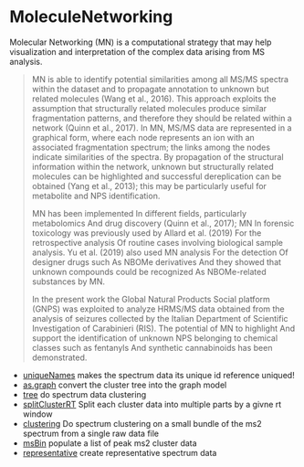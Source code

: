 ﻿# MoleculeNetworking

Molecular Networking (MN) is a computational strategy that may help visualization and interpretation of the complex data arising from MS analysis.
> MN is able to identify potential similarities among all MS/MS spectra within 
>  the dataset and to propagate annotation to unknown but related molecules 
>  (Wang et al., 2016). This approach exploits the assumption that structurally
>  related molecules produce similar fragmentation patterns, and therefore they 
>  should be related within a network (Quinn et al., 2017). In MN, MS/MS data 
>  are represented in a graphical form, where each node represents an ion with 
>  an associated fragmentation spectrum; the links among the nodes indicate 
>  similarities of the spectra. By propagation of the structural information within
>  the network, unknown but structurally related molecules can be highlighted
>  and successful dereplication can be obtained (Yang et al., 2013); this may
>  be particularly useful for metabolite and NPS identification.
>  
>  MN has been implemented In different fields, particularly metabolomics And 
>  drug discovery (Quinn et al., 2017); MN In forensic toxicology was previously
>  used by Allard et al. (2019) For the retrospective analysis Of routine 
>  cases involving biological sample analysis. Yu et al. (2019) also used MN 
>  analysis For the detection Of designer drugs such As NBOMe derivatives And 
>  they showed that unknown compounds could be recognized As NBOMe-related 
>  substances by MN.
>  
>  In the present work the Global Natural Products Social platform (GNPS) was 
>  exploited to analyze HRMS/MS data obtained from the analysis of seizures 
>  collected by the Italian Department of Scientific Investigation of Carabinieri 
>  (RIS). The potential of MN to highlight And support the identification of
>  unknown NPS belonging to chemical classes such as fentanyls And synthetic
>  cannabinoids has been demonstrated.

+ [uniqueNames](MoleculeNetworking/uniqueNames.1) makes the spectrum data its unique id reference uniqued!
+ [as.graph](MoleculeNetworking/as.graph.1) convert the cluster tree into the graph model
+ [tree](MoleculeNetworking/tree.1) do spectrum data clustering
+ [splitClusterRT](MoleculeNetworking/splitClusterRT.1) Split each cluster data into multiple parts by a givne rt window
+ [clustering](MoleculeNetworking/clustering.1) Do spectrum clustering on a small bundle of the ms2 spectrum from a single raw data file
+ [msBin](MoleculeNetworking/msBin.1) populate a list of peak ms2 cluster data
+ [representative](MoleculeNetworking/representative.1) create representative spectrum data
